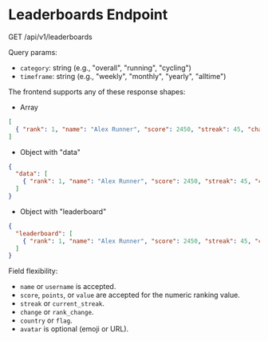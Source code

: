 # Leaderboards Endpoint

GET /api/v1/leaderboards

Query params:
- `category`: string (e.g., "overall", "running", "cycling")
- `timeframe`: string (e.g., "weekly", "monthly", "yearly", "alltime")

The frontend supports any of these response shapes:
- Array
```json
[
  { "rank": 1, "name": "Alex Runner", "score": 2450, "streak": 45, "change": 0, "country": "🇺🇸", "avatar": "🏃‍♂️" }
]
```

- Object with "data"
```json
{
  "data": [
    { "rank": 1, "name": "Alex Runner", "score": 2450, "streak": 45, "change": 0, "country": "🇺🇸", "avatar": "🏃‍♂️" }
  ]
}
```

- Object with "leaderboard"
```json
{
  "leaderboard": [
    { "rank": 1, "name": "Alex Runner", "score": 2450, "streak": 45, "change": 0, "country": "🇺🇸", "avatar": "🏃‍♂️" }
  ]
}
```

Field flexibility:
- `name` or `username` is accepted.
- `score`, `points`, or `value` are accepted for the numeric ranking value.
- `streak` or `current_streak`.
- `change` or `rank_change`.
- `country` or `flag`.
- `avatar` is optional (emoji or URL).
